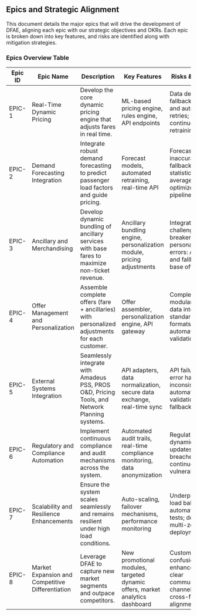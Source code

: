 ## Epics and Strategic Alignment
This document details the major epics that will drive the development of DFAE, aligning each epic with our strategic objectives and OKRs. Each epic is broken down into key features, and risks are identified along with mitigation strategies.

### Epics Overview Table

| Epic ID | Epic Name                         | Description                                                      | Key Features                                        | Risks & Mitigation                                         | OKR Alignment          |
|---------|-----------------------------------|------------------------------------------------------------------|-----------------------------------------------------|-----------------------------------------------------------|------------------------|
| EPIC-1  | Real-Time Dynamic Pricing         | Develop the core dynamic pricing engine that adjusts fares in real time. | ML-based pricing engine, rules engine, API endpoints | Data delays: fallback caching and automated retries; model drift: continuous retraining | OKR-1, OKR-3           |
| EPIC-2  | Demand Forecasting Integration    | Integrate robust demand forecasting to predict passenger load factors and guide pricing. | Forecast models, automated retraining, real-time API | Forecast inaccuracies: fallback to statistical averages; latency: optimized data pipelines | OKR-1, OKR-3           |
| EPIC-3  | Ancillary and Merchandising       | Develop dynamic bundling of ancillary services with base fares to maximize non-ticket revenue. | Ancillary bundling engine, personalization module, pricing adjustments | Integration challenges: circuit breakers; personalization errors: A/B testing and fallback to base offers | OKR-5, OKR-2           |
| EPIC-4  | Offer Management and Personalization | Assemble complete offers (fare + ancillaries) with personalized adjustments for each customer. | Offer assembler, personalization engine, API gateway | Complexity: modular design; data integration: standardized formats and automated validations | OKR-2, OKR-3           |
| EPIC-5  | External Systems Integration      | Seamlessly integrate with Amadeus PSS, PROS O&D, Pricing Tools, and Network Planning systems. | API adapters, data normalization, secure data exchange, real-time sync | API failures: robust error handling; data inconsistency: automated validations and fallbacks | OKR-3, OKR-4           |
| EPIC-6  | Regulatory and Compliance Automation | Implement continuous compliance and audit mechanisms across the system. | Automated audit trails, real-time compliance monitoring, data anonymization | Regulatory shifts: dynamic config updates; security breaches: continuous vulnerability scans | OKR-4                   |
| EPIC-7  | Scalability and Resilience Enhancements | Ensure the system scales seamlessly and remains resilient under high load conditions. | Auto-scaling, failover mechanisms, performance monitoring | Underperformance: load balancing, automated scaling tests; downtime: multi-zone deployments | OKR-6, OKR-3           |
| EPIC-8  | Market Expansion and Competitive Differentiation | Leverage DFAE to capture new market segments and outpace competitors. | New promotional modules, targeted dynamic offers, market analytics dashboard | Customer confusion: enhanced UX and clear communications; channel conflicts: cross-functional alignment | OKR-7, OKR-2           |
